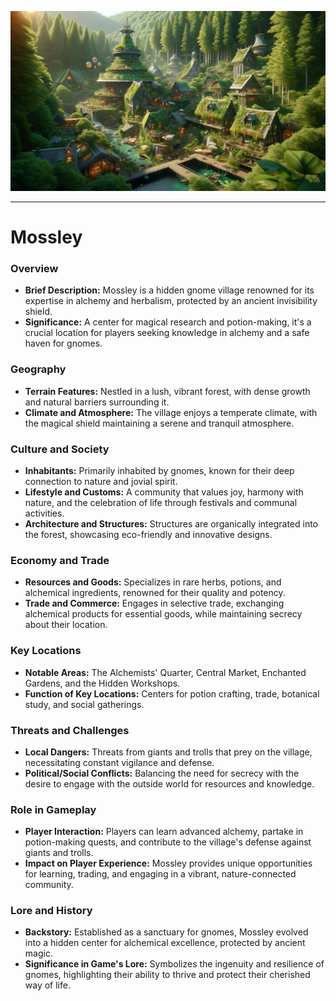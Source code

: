 ![1702815368246](image/overview/1702815368246.png)

---

# Mossley

### Overview

- **Brief Description:** Mossley is a hidden gnome village renowned for its expertise in alchemy and herbalism, protected by an ancient invisibility shield.
- **Significance:** A center for magical research and potion-making, it's a crucial location for players seeking knowledge in alchemy and a safe haven for gnomes.

### Geography

- **Terrain Features:** Nestled in a lush, vibrant forest, with dense growth and natural barriers surrounding it.
- **Climate and Atmosphere:** The village enjoys a temperate climate, with the magical shield maintaining a serene and tranquil atmosphere.

### Culture and Society

- **Inhabitants:** Primarily inhabited by gnomes, known for their deep connection to nature and jovial spirit.
- **Lifestyle and Customs:** A community that values joy, harmony with nature, and the celebration of life through festivals and communal activities.
- **Architecture and Structures:** Structures are organically integrated into the forest, showcasing eco-friendly and innovative designs.

### Economy and Trade

- **Resources and Goods:** Specializes in rare herbs, potions, and alchemical ingredients, renowned for their quality and potency.
- **Trade and Commerce:** Engages in selective trade, exchanging alchemical products for essential goods, while maintaining secrecy about their location.

### Key Locations

- **Notable Areas:** The Alchemists' Quarter, Central Market, Enchanted Gardens, and the Hidden Workshops.
- **Function of Key Locations:** Centers for potion crafting, trade, botanical study, and social gatherings.

### Threats and Challenges

- **Local Dangers:** Threats from giants and trolls that prey on the village, necessitating constant vigilance and defense.
- **Political/Social Conflicts:** Balancing the need for secrecy with the desire to engage with the outside world for resources and knowledge.

### Role in Gameplay

- **Player Interaction:** Players can learn advanced alchemy, partake in potion-making quests, and contribute to the village's defense against giants and trolls.
- **Impact on Player Experience:** Mossley provides unique opportunities for learning, trading, and engaging in a vibrant, nature-connected community.

### Lore and History

- **Backstory:** Established as a sanctuary for gnomes, Mossley evolved into a hidden center for alchemical excellence, protected by ancient magic.
- **Significance in Game's Lore:** Symbolizes the ingenuity and resilience of gnomes, highlighting their ability to thrive and protect their cherished way of life.
